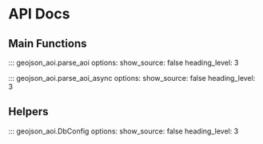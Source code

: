 # API Docs

## Main Functions

::: geojson_aoi.parse_aoi
options:
show_source: false
heading_level: 3

::: geojson_aoi.parse_aoi_async
options:
show_source: false
heading_level: 3

## Helpers

::: geojson_aoi.DbConfig
options:
show_source: false
heading_level: 3
